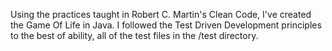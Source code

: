 Using the practices taught in Robert C. Martin's Clean Code, I've created the Game Of Life in Java. I followed the Test Driven Development principles to the best of ability, all of the test files in the /test directory.

